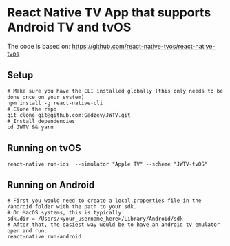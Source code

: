# React Native TV App that supports Android TV and tvOS

The code is based on: https://github.com/react-native-tvos/react-native-tvos

## Setup

    # Make sure you have the CLI installed globally (this only needs to be done once on your system)
    npm install -g react-native-cli
    # Clone the repo
    git clone git@github.com:Gadzev/JWTV.git
    # Install dependencies
    cd JWTV && yarn

## Running on tvOS

    react-native run-ios  --simulator "Apple TV" --scheme "JWTV-tvOS"

## Running on Android

    # First you would need to create a local.properties file in the /android folder with the path to your sdk.
    # On MacOS systems, this is typically:
    sdk.dir = /Users/<your_username_here>/Library/Android/sdk
    # After that, the easiest way would be to have an android tv emulator open and run:
    react-native run-android
